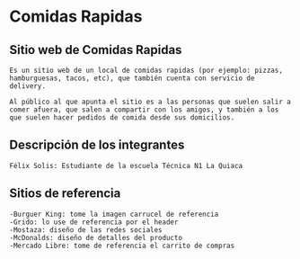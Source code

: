# Comidas Rapidas
## Sitio web de Comidas Rapidas
~~~
Es un sitio web de un local de comidas rapidas (por ejemplo: pizzas, hamburguesas, tacos, etc), que también cuenta con servicio de delivery.

Al público al que apunta el sitio es a las personas que suelen salir a comer afuera, que salen a compartir con los amigos, y también a los que suelen hacer pedidos de comida desde sus domicilios.
~~~

## Descripción de los integrantes
~~~
Félix Solis: Estudiante de la escuela Técnica N1 La Quiaca
~~~

## Sitios de referencia
~~~
-Burguer King: tome la imagen carrucel de referencia
-Grido: lo use de referencia por el header
-Mostaza: diseño de las redes sociales
-McDonalds: diseño de detalles del producto
-Mercado Libre: tome de referencia el carrito de compras
~~~